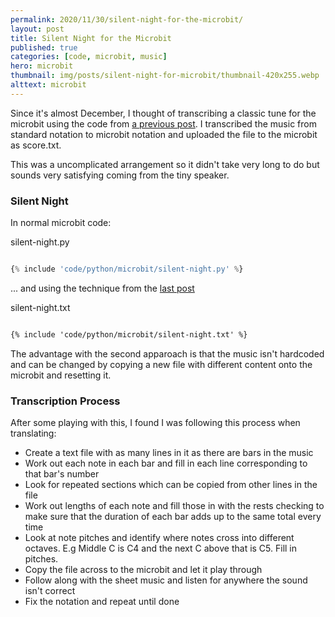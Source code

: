 ```yaml
---
permalink: 2020/11/30/silent-night-for-the-microbit/
layout: post
title: Silent Night for the Microbit
published: true
categories: [code, microbit, music]
hero: microbit
thumbnail: img/posts/silent-night-for-microbit/thumbnail-420x255.webp
alttext: microbit
---
```


Since it's almost December, I thought of transcribing a classic tune for the microbit using the code 
from [a previous post](/2020/10/30/transcribing-sheetmusic-for-the-microbit/). I transcribed the music from standard notation to microbit notation and uploaded the 
file to the microbit as score.txt.

This was a uncomplicated arrangement so it didn't take very long to do but sounds very satisfying coming from the 
tiny speaker.


### Silent Night

In normal microbit code:

silent-night.py
```python

{% include 'code/python/microbit/silent-night.py' %}

```

... and using the technique from the [last post](/2020/10/30/transcribing-sheetmusic-for-the-microbit/)

silent-night.txt
```txt

{% include 'code/python/microbit/silent-night.txt' %}

```

The advantage with the second apparoach is that the music isn't hardcoded and can be changed by copying 
a new file with different content onto the microbit and resetting it.


### Transcription Process

After some playing with this, I found I was following this process when translating:

* Create a text file with as many lines in it as there are bars in the music
* Work out each note in each bar and fill in each line corresponding to that bar's number
* Look for repeated sections which can be copied from other lines in the file
* Work out lengths of each note and fill those in with the rests checking to make sure that 
the duration of each bar adds up to the same total every time
* Look at note pitches and identify where notes cross into different octaves. E.g Middle C is C4 and the next C 
above that is C5. Fill in pitches.
* Copy the file across to the microbit and let it play through
* Follow along with the sheet music and listen for anywhere the sound isn't correct
* Fix the notation and repeat until done
